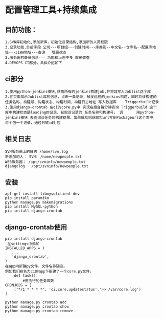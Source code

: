 # 配置管理工具+持续集成

## 目前功能：
	1.SVN库初始化,添加新库，初始化目录结构,添加新的人员权限
	2.记录功能,目前字段 公司---项目组---创建时间---库类别--中文名--仓库名--配置库地址---JIRA地址---备注   增删改查
	3.服务器的备份信息--- 功能和上差不多 增删改查
	4.DEVOPS CI部分，具体介绍如下
## ci部分
	1.使用python-jenkins模块,获取所有的jenkins构建job,并将其写入Joblist这个库
	2.在页面展示Joblist库的信息，点击一条记录，触发远程的jenkins构建，同时将该构建的 任务名称、构建号、构建状态、构建时间、构建日志地址 写入数据库	Triggerbuild记录
	3.使用django-crontab 在ci的core.py中 实现在后台每分钟查询 Triggerbuild 这个库中构建状态是loading的记录，获取该记录的 任务名称和构建号， 调		用python-jenkins模块 去查询该任务的构建结果，如果成功则获取包url写到Packageurl这个库中，每个包一个记录，通过外键id对应
		

## 相关日志
	SVN服务器上的日志 /home/svn.log
	新添加的人： SVN: /home/newpeople.txt
	WEB服务器： /opt/svninfo/newpeople.txt
	djangolog   /opt/svninfo/newpeople.txt


## 安装
	apt-get install libmysqlclient-dev
	pip install paramiko
	python manage.py makemigrations
	pip install MySQL-python
	pip install django-crontab
	
## django-crontab使用
	pip install django-crontab
	 在settings中添加 
	INSTALLED_APPS = (
       ...
       'django_crontab',
   	)
   	在app内新建py文件，文件名称随意。
	例如我们在名为ci的app下新建了一个core.py文件。
		def task():
   			#要执行的任务函数
	CRONJOBS = [
    	('*/1 * * * *', 'ci.core.updatestatus','>> /var/core.log')
	]

	python manage.py crontab add
	python manage.py crontab show
	python manage.py crontab remove
